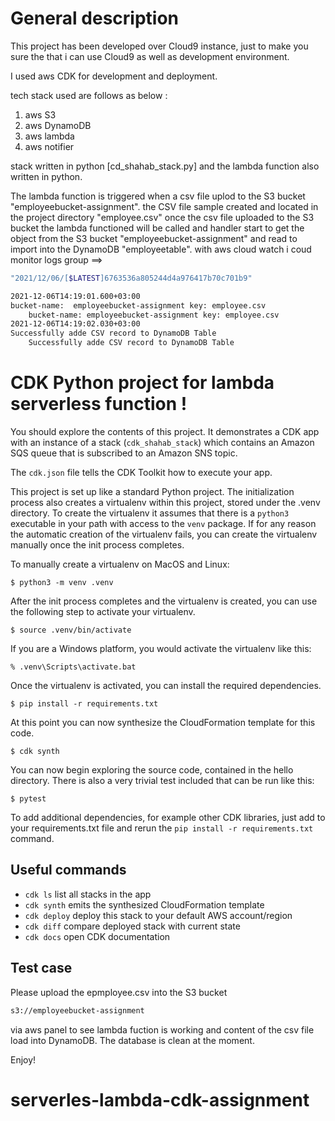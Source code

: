 
# General description 

This project has been developed over Cloud9 instance, just to make you sure the that i can use Cloud9 as well as development environment.

I used aws CDK for development and deployment.

tech stack used are follows as below : </br>

1) aws S3 
2) aws DynamoDB
3) aws lambda 
4) aws notifier

stack written in python [cd_shahab_stack.py] and the lambda function also written in python. 

The lambda function is triggered when a csv file uplod to the S3 bucket "employeebucket-assignment". the CSV file sample created and located in the project directory "employee.csv" once the csv file uploaded to the S3 bucket the lambda functioned will be called and handler start to get the object from the S3 bucket "employeebucket-assignment" and read to import into the DynamoDB "employeetable". with aws cloud watch i coud monitor logs group ==> 
```sh
"2021/12/06/[$LATEST]6763536a805244d4a976417b70c701b9"
```
```sh
2021-12-06T14:19:01.600+03:00
bucket-name:  employeebucket-assignment key: employee.csv
	bucket-name: employeebucket-assignment key: employee.csv
2021-12-06T14:19:02.030+03:00
Successfully adde CSV record to DynamoDB Table 
	Successfully adde CSV record to DynamoDB Table  
```
#  CDK Python project for lambda serverless function !

You should explore the contents of this project. It demonstrates a CDK app with an instance of a stack (`cdk_shahab_stack`)
which contains an Amazon SQS queue that is subscribed to an Amazon SNS topic.

The `cdk.json` file tells the CDK Toolkit how to execute your app.

This project is set up like a standard Python project.  The initialization process also creates
a virtualenv within this project, stored under the .venv directory.  To create the virtualenv
it assumes that there is a `python3` executable in your path with access to the `venv` package.
If for any reason the automatic creation of the virtualenv fails, you can create the virtualenv
manually once the init process completes.

To manually create a virtualenv on MacOS and Linux:

```
$ python3 -m venv .venv
```

After the init process completes and the virtualenv is created, you can use the following
step to activate your virtualenv.

```
$ source .venv/bin/activate
```

If you are a Windows platform, you would activate the virtualenv like this:

```
% .venv\Scripts\activate.bat
```

Once the virtualenv is activated, you can install the required dependencies.

```
$ pip install -r requirements.txt
```

At this point you can now synthesize the CloudFormation template for this code.

```
$ cdk synth
```

You can now begin exploring the source code, contained in the hello directory.
There is also a very trivial test included that can be run like this:

```
$ pytest
```

To add additional dependencies, for example other CDK libraries, just add to
your requirements.txt file and rerun the `pip install -r requirements.txt`
command.


## Useful commands

 * `cdk ls`          list all stacks in the app
 * `cdk synth`       emits the synthesized CloudFormation template
 * `cdk deploy`      deploy this stack to your default AWS account/region
 * `cdk diff`        compare deployed stack with current state
 * `cdk docs`        open CDK documentation


## Test case 

Please upload the epmployee.csv into the S3 bucket 
```sh 
s3://employeebucket-assignment
```
via aws panel to see lambda fuction is working and content of the csv file load into DynamoDB. The database is clean at the moment.

Enjoy!
# serverles-lambda-cdk-assignment
